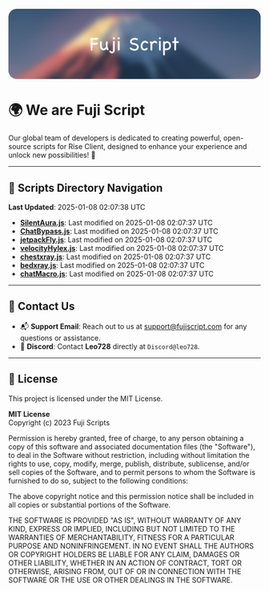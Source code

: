 ![Banner](.github/b.webp)

# 🌍 **We are Fuji Script**

Our global team of developers is dedicated to creating powerful, open-source scripts for Rise Client, designed to enhance your experience and unlock new possibilities! 🌟

---
<!-- SCRIPTS_NAVIGATION_START -->
## 📂 **Scripts Directory Navigation**

**Last Updated**: 2025-01-08 02:07:38 UTC

- **[SilentAura.js](scripts/SilentAura.js)**: Last modified on 2025-01-08 02:07:37 UTC
- **[ChatBypass.js](scripts/ChatBypass.js)**: Last modified on 2025-01-08 02:07:37 UTC
- **[jetpackFly.js](scripts/jetpackFly.js)**: Last modified on 2025-01-08 02:07:37 UTC
- **[velocityHylex.js](scripts/velocityHylex.js)**: Last modified on 2025-01-08 02:07:37 UTC
- **[chestxray.js](scripts/chestxray.js)**: Last modified on 2025-01-08 02:07:37 UTC
- **[bedxray.js](scripts/bedxray.js)**: Last modified on 2025-01-08 02:07:37 UTC
- **[chatMacro.js](scripts/chatMacro.js)**: Last modified on 2025-01-08 02:07:37 UTC

<!-- SCRIPTS_NAVIGATION_END -->

---

## 💬 **Contact Us**  
- 📬 **Support Email**: Reach out to us at [support@fujiscript.com](mailto:support@fujiscript.com) for any questions or assistance.  
- 💬 **Discord**: Contact **Leo728** directly at `Discord@leo728`.

---

## 📜 **License**

This project is licensed under the MIT License.  

**MIT License**  
Copyright (c) 2023 Fuji Scripts  

Permission is hereby granted, free of charge, to any person obtaining a copy of this software and associated documentation files (the "Software"), to deal in the Software without restriction, including without limitation the rights to use, copy, modify, merge, publish, distribute, sublicense, and/or sell copies of the Software, and to permit persons to whom the Software is furnished to do so, subject to the following conditions:  

The above copyright notice and this permission notice shall be included in all copies or substantial portions of the Software.  

THE SOFTWARE IS PROVIDED "AS IS", WITHOUT WARRANTY OF ANY KIND, EXPRESS OR IMPLIED, INCLUDING BUT NOT LIMITED TO THE WARRANTIES OF MERCHANTABILITY, FITNESS FOR A PARTICULAR PURPOSE AND NONINFRINGEMENT. IN NO EVENT SHALL THE AUTHORS OR COPYRIGHT HOLDERS BE LIABLE FOR ANY CLAIM, DAMAGES OR OTHER LIABILITY, WHETHER IN AN ACTION OF CONTRACT, TORT OR OTHERWISE, ARISING FROM, OUT OF OR IN CONNECTION WITH THE SOFTWARE OR THE USE OR OTHER DEALINGS IN THE SOFTWARE.  
